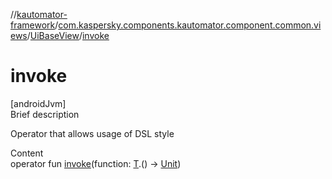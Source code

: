 //[kautomator-framework](../../index.md)/[com.kaspersky.components.kautomator.component.common.views](../index.md)/[UiBaseView](index.md)/[invoke](invoke.md)



# invoke  
[androidJvm]  
Brief description  


Operator that allows usage of DSL style

  
Content  
operator fun [invoke](invoke.md)(function: [T](index.md).() -> [Unit](https://kotlinlang.org/api/latest/jvm/stdlib/kotlin/-unit/index.html))  



